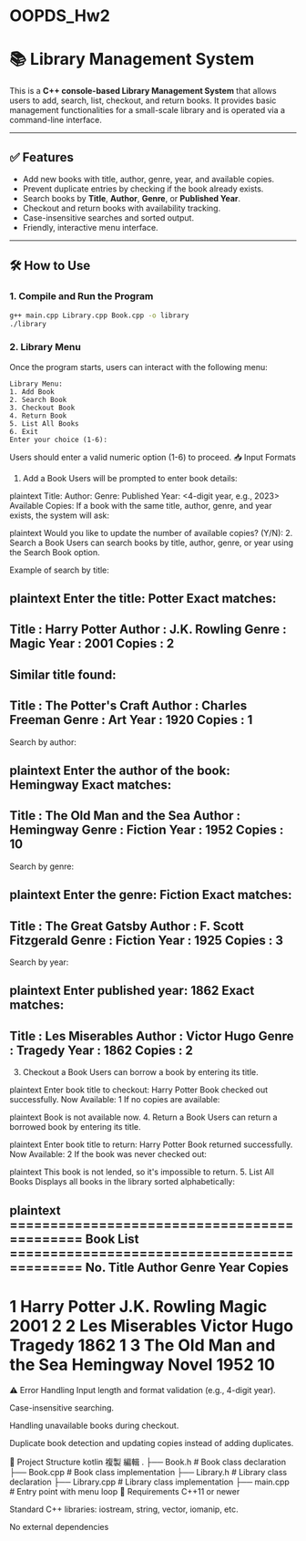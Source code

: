 # OOPDS_Hw2  
# 📚 Library Management System

This is a **C++ console-based Library Management System** that allows users to add, search, list, checkout, and return books. It provides basic management functionalities for a small-scale library and is operated via a command-line interface.

---

## ✅ Features

- Add new books with title, author, genre, year, and available copies.
- Prevent duplicate entries by checking if the book already exists.
- Search books by **Title**, **Author**, **Genre**, or **Published Year**.
- Checkout and return books with availability tracking.
- Case-insensitive searches and sorted output.
- Friendly, interactive menu interface.

---

## 🛠 How to Use

### 1. Compile and Run the Program
```bash
g++ main.cpp Library.cpp Book.cpp -o library
./library
```
### 2. Library Menu
Once the program starts, users can interact with the following menu:
```plaintext
Library Menu:
1. Add Book
2. Search Book
3. Checkout Book
4. Return Book
5. List All Books
6. Exit
Enter your choice (1-6):
```
Users should enter a valid numeric option (1-6) to proceed.
📥 Input Formats
1. Add a Book
Users will be prompted to enter book details:

plaintext
Title: <book title>
Author: <author name>
Genre: <genre>
Published Year: <4-digit year, e.g., 2023>
Available Copies: <positive integer>
If a book with the same title, author, genre, and year exists, the system will ask:

plaintext
Would you like to update the number of available copies? (Y/N):
2. Search a Book
Users can search books by title, author, genre, or year using the Search Book option.

Example of search by title:

plaintext
Enter the title: Potter
Exact matches:
--------------------------------------------------
Title  : Harry Potter
Author : J.K. Rowling
Genre  : Magic
Year   : 2001
Copies : 2
--------------------------------------------------
Similar title found:
--------------------------------------------------
Title  : The Potter's Craft
Author : Charles Freeman
Genre  : Art
Year   : 1920
Copies : 1
--------------------------------------------------
Search by author:

plaintext
Enter the author of the book: Hemingway
Exact matches:
--------------------------------------------------
Title  : The Old Man and the Sea
Author : Hemingway
Genre  : Fiction
Year   : 1952
Copies : 10
--------------------------------------------------
Search by genre:

plaintext
Enter the genre: Fiction
Exact matches:
--------------------------------------------------
Title  : The Great Gatsby
Author : F. Scott Fitzgerald
Genre  : Fiction
Year   : 1925
Copies : 3
--------------------------------------------------
Search by year:

plaintext
Enter published year: 1862
Exact matches:
--------------------------------------------------
Title  : Les Miserables
Author : Victor Hugo
Genre  : Tragedy
Year   : 1862
Copies : 2
--------------------------------------------------
3. Checkout a Book
Users can borrow a book by entering its title.

plaintext
Enter book title to checkout: Harry Potter
Book checked out successfully.
Now Available: 1
If no copies are available:

plaintext
Book is not available now.
4. Return a Book
Users can return a borrowed book by entering its title.

plaintext
Enter book title to return: Harry Potter
Book returned successfully.
Now Available: 2
If the book was never checked out:

plaintext
This book is not lended, so it's impossible to return.
5. List All Books
Displays all books in the library sorted alphabetically:

plaintext
============================================ Book List ============================================
No.   Title                          Author              Genre             Year  Copies
----------------------------------------------------------------------------------------------------
1     Harry Potter                   J.K. Rowling        Magic             2001  2
2     Les Miserables                 Victor Hugo         Tragedy           1862  1
3     The Old Man and the Sea       Hemingway           Novel             1952  10
====================================================================================================
⚠️ Error Handling
Input length and format validation (e.g., 4-digit year).

Case-insensitive searching.

Handling unavailable books during checkout.

Duplicate book detection and updating copies instead of adding duplicates.

📂 Project Structure
kotlin
複製
編輯
.
├── Book.h        # Book class declaration
├── Book.cpp      # Book class implementation
├── Library.h     # Library class declaration
├── Library.cpp   # Library class implementation
├── main.cpp      # Entry point with menu loop
📌 Requirements
C++11 or newer

Standard C++ libraries: iostream, string, vector, iomanip, etc.

No external dependencies

